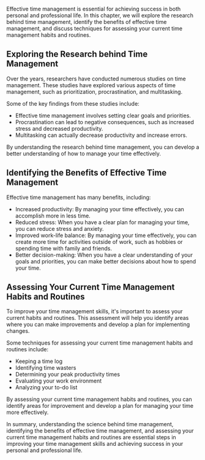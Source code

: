 
Effective time management is essential for achieving success in both personal and professional life. In this chapter, we will explore the research behind time management, identify the benefits of effective time management, and discuss techniques for assessing your current time management habits and routines.

Exploring the Research behind Time Management
---------------------------------------------

Over the years, researchers have conducted numerous studies on time management. These studies have explored various aspects of time management, such as prioritization, procrastination, and multitasking.

Some of the key findings from these studies include:

* Effective time management involves setting clear goals and priorities.
* Procrastination can lead to negative consequences, such as increased stress and decreased productivity.
* Multitasking can actually decrease productivity and increase errors.

By understanding the research behind time management, you can develop a better understanding of how to manage your time effectively.

Identifying the Benefits of Effective Time Management
-----------------------------------------------------

Effective time management has many benefits, including:

* Increased productivity: By managing your time effectively, you can accomplish more in less time.
* Reduced stress: When you have a clear plan for managing your time, you can reduce stress and anxiety.
* Improved work-life balance: By managing your time effectively, you can create more time for activities outside of work, such as hobbies or spending time with family and friends.
* Better decision-making: When you have a clear understanding of your goals and priorities, you can make better decisions about how to spend your time.

Assessing Your Current Time Management Habits and Routines
----------------------------------------------------------

To improve your time management skills, it's important to assess your current habits and routines. This assessment will help you identify areas where you can make improvements and develop a plan for implementing changes.

Some techniques for assessing your current time management habits and routines include:

* Keeping a time log
* Identifying time wasters
* Determining your peak productivity times
* Evaluating your work environment
* Analyzing your to-do list

By assessing your current time management habits and routines, you can identify areas for improvement and develop a plan for managing your time more effectively.

In summary, understanding the science behind time management, identifying the benefits of effective time management, and assessing your current time management habits and routines are essential steps in improving your time management skills and achieving success in your personal and professional life.

